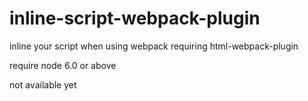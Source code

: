 # inline-script-webpack-plugin


inline your script when using webpack requiring html-webpack-plugin


require node 6.0 or above


not available yet